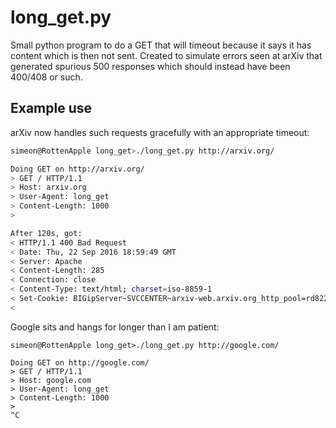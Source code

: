 # long_get.py

Small python program to do a GET that will timeout because it says it has content which is then not sent. Created to simulate errors seen at arXiv that generated spurious 500 responses which should instead have been 400/408 or such.

## Example use

arXiv now handles such requests gracefully with an appropriate timeout:

``` bash
simeon@RottenApple long_get>./long_get.py http://arxiv.org/

Doing GET on http://arxiv.org/
> GET / HTTP/1.1
> Host: arxiv.org
> User-Agent: long_get
> Content-Length: 1000
> 

After 120s, got:
< HTTP/1.1 400 Bad Request
< Date: Thu, 22 Sep 2016 18:59:49 GMT
< Server: Apache
< Content-Length: 285
< Connection: close
< Content-Type: text/html; charset=iso-8859-1
< Set-Cookie: BIGipServer~SVCCENTER~arxiv-web.arxiv.org_http_pool=rd822o00000000000000000000ffff80540423o80; path=/; Httponly
< 
```

Google sits and hangs for longer than I am patient:

```
simeon@RottenApple long_get>./long_get.py http://google.com/

Doing GET on http://google.com/
> GET / HTTP/1.1
> Host: google.com
> User-Agent: long_get
> Content-Length: 1000
> 
^C
```
